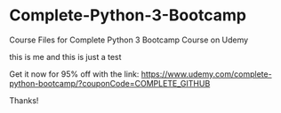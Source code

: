 # Complete-Python-3-Bootcamp
Course Files for Complete Python 3 Bootcamp Course on Udemy

this is me and this is just a test

Get it now for 95% off with the link:
https://www.udemy.com/complete-python-bootcamp/?couponCode=COMPLETE_GITHUB

Thanks!
